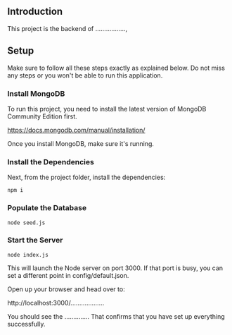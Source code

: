 ## Introduction

This project is the backend of ................., 

## Setup

Make sure to follow all these steps exactly as explained below. 
Do not miss any steps or you won't be able to run this application.

### Install MongoDB

To run this project, you need to install the latest version of MongoDB Community Edition first.

https://docs.mongodb.com/manual/installation/

Once you install MongoDB, make sure it's running.

### Install the Dependencies

Next, from the project folder, install the dependencies:

    npm i

### Populate the Database

    node seed.js

### Start the Server

    node index.js

This will launch the Node server on port 3000. If that port is busy, you can set a different point in config/default.json.

Open up your browser and head over to:

http://localhost:3000/...................

You should see the .............. That confirms that you have set up everything successfully.